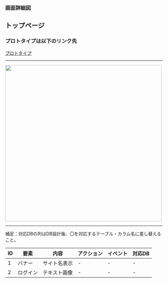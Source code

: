 ### 画面詳細図
## トップページ
### プロトタイプは以下のリンク先
[プロトタイプ](https://www.figma.com/file/KX6Wbajerwaasl44WJ2wO9/Untitled?node-id=0%3A3)
*****

<img src="../img/toppage2.png" width="500">

*****
補足：対応DBの列はDB設計後、〇を対応するテーブル・カラム名に差し替えること。

|ID|要素|内容|アクション|イベント|対応DB|
|---|----|--|----------|--------|------|
|1|バナー|サイト名表示|-|-|-|
|2|ログイン|テキスト画像|-|-|-|
